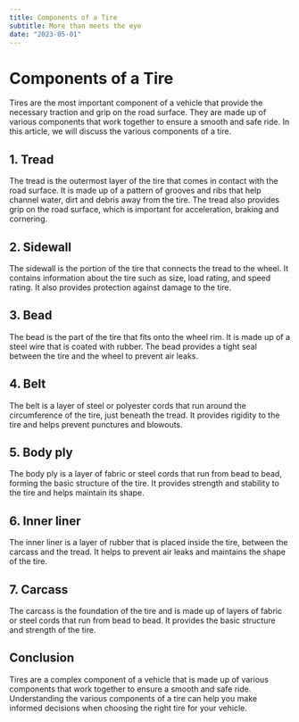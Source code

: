 ```yaml
---
title: Components of a Tire
subtitle: More than meets the eye
date: "2023-05-01"
---
```


# Components of a Tire

Tires are the most important component of a vehicle that provide the necessary traction and grip on the road surface. They are made up of various components that work together to ensure a smooth and safe ride. In this article, we will discuss the various components of a tire.

## 1. Tread

The tread is the outermost layer of the tire that comes in contact with the road surface. It is made up of a pattern of grooves and ribs that help channel water, dirt and debris away from the tire. The tread also provides grip on the road surface, which is important for acceleration, braking and cornering.

## 2. Sidewall

The sidewall is the portion of the tire that connects the tread to the wheel. It contains information about the tire such as size, load rating, and speed rating. It also provides protection against damage to the tire.

## 3. Bead

The bead is the part of the tire that fits onto the wheel rim. It is made up of a steel wire that is coated with rubber. The bead provides a tight seal between the tire and the wheel to prevent air leaks.

## 4. Belt

The belt is a layer of steel or polyester cords that run around the circumference of the tire, just beneath the tread. It provides rigidity to the tire and helps prevent punctures and blowouts.

## 5. Body ply

The body ply is a layer of fabric or steel cords that run from bead to bead, forming the basic structure of the tire. It provides strength and stability to the tire and helps maintain its shape.

## 6. Inner liner

The inner liner is a layer of rubber that is placed inside the tire, between the carcass and the tread. It helps to prevent air leaks and maintains the shape of the tire.

## 7. Carcass

The carcass is the foundation of the tire and is made up of layers of fabric or steel cords that run from bead to bead. It provides the basic structure and strength of the tire.

## Conclusion

Tires are a complex component of a vehicle that is made up of various components that work together to ensure a smooth and safe ride. Understanding the various components of a tire can help you make informed decisions when choosing the right tire for your vehicle.
